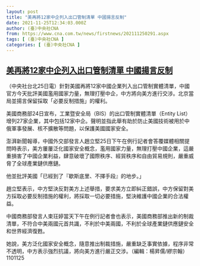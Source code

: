 ```yaml
---
layout: post
title: "美再將12家中企列入出口管制清單 中國揚言反制"
date: 2021-11-25T12:34:03.000Z
author: (臺)中央社CNA
from: https://www.cna.com.tw/news/firstnews/202111250291.aspx
tags: [ (臺)中央社CNA ]
categories: [ (臺)中央社CNA ]
---
```

<!--1637843643000-->
[美再將12家中企列入出口管制清單 中國揚言反制](https://www.cna.com.tw/news/firstnews/202111250291.aspx)
------

<div>
<div></div><div><p>（中央社台北25日電）針對美國再將12家中國企業列入出口管制實體清單，中國官方今天批評美國濫用國家力量，無理打壓中企，中方將向美方進行交涉。北京當局並揚言保留採取「必要反制措施」的權利。</p><p>美國商務部24日宣布，工業暨安全局（BIS）的出口管制實體清單（Entity List）增列27家企業，其中包括12家中企。聲明並指此舉有助於防止美國技術被用於中俄軍事發展、核不擴散等問題，以保護美國國家安全。</p><p>澎湃新聞報導，中國外交部發言人趙立堅25日下午在例行記者會答覆媒體相關提問時表示，美方屢屢泛化國家安全概念，濫用國家力量，無理打壓中國企業，這嚴重損害了中國企業利益，肆意破壞了國際秩序、經貿秩序和自由貿易規則，嚴重威脅了全球產業鏈供應鏈。</p><p>他並批評美國「已經到了『歇斯底里、不擇手段』的地步。」</p><p>趙立堅表示，中方堅決反對美方上述舉措，要求美方立即糾正錯誤，中方保留對美方採取必要反制措施的權利，將採取一切必要措施，堅決維護中國企業的合法權益。</p><p>中國商務部發言人束玨婷當天下午在例行記者會也表示，美國商務部推出新的制裁清單，不符合中美兩國元首共識，不利於中美兩國，不利於全球產業鏈供應鏈安全和世界經濟復甦。</p><p>她說，美方泛化國家安全概念，隨意推出制裁措施，嚴重缺乏事實依據，程序非常不透明，中方表示強烈抗議，將向美方進行嚴正交涉。（編輯：楊昇儒/繆宗翰）1101125</p></div>
</div>
